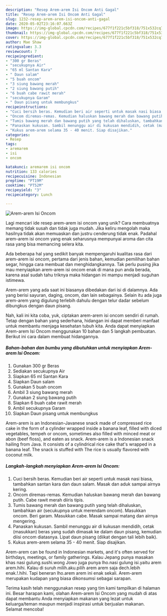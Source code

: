 ```yaml
---
description: "Resep Arem-arem Isi Oncom Anti Gagal"
title: "Resep Arem-arem Isi Oncom Anti Gagal"
slug: 1232-resep-arem-arem-isi-oncom-anti-gagal
date: 2020-05-02T23:16:07.663Z
image: https://img-global.cpcdn.com/recipes/677f1f221c5bf318/751x532cq70/arem-arem-isi-oncom-foto-resep-utama.jpg
thumbnail: https://img-global.cpcdn.com/recipes/677f1f221c5bf318/751x532cq70/arem-arem-isi-oncom-foto-resep-utama.jpg
cover: https://img-global.cpcdn.com/recipes/677f1f221c5bf318/751x532cq70/arem-arem-isi-oncom-foto-resep-utama.jpg
author: Mae Shaw
ratingvalue: 3.3
reviewcount: 7
recipeingredient:
- "300 gr Beras"
- "secukupnya Air"
- "65 ml Santan Kara"
- " Daun salam"
- "5 buah oncom"
- "3 siung bawang merah"
- "2 siung bawang putih"
- "6 buah cabe rawit merah"
- "secukupnya Garam"
- " Daun pisang untuk membungkus"
recipeinstructions:
- "Cuci bersih beras. Kemudian beri air seperti untuk masak nasi biasa, tambahkan santan kara dan daun salam. Masak dan aduk sampai airnya kering."
- "Oncom diremas-remas. Kemudian haluskan bawang merah dan bawang putih. Cabe rawit merah diiris tipis."
- "Tumis bawang merah dan bawang putih yang telah dihaluskan, tambahkan air (secukupnya untuk merendam oncom). Masukkan oncom. Beri garam. Masukkan cabe. Masak sampai matang dan airnya mengering."
- "Panaskan kukusan. Sambil menunggu air di kukusan mendidih, cetak (masukkan) beras yang sudah dimasak ke dalam daun pisang, kemudian diisi oncom diatasnya. Lipat daun pisang (diikat dengan tali lebih baik)."
- "Kukus arem-arem selama 35 - 40 menit. Siap disajikan."
categories:
- Resep
tags:
- aremarem
- isi
- oncom

katakunci: aremarem isi oncom 
nutrition: 133 calories
recipecuisine: Indonesian
preptime: "PT19M"
cooktime: "PT52M"
recipeyield: "3"
recipecategory: Lunch

---
```



![Arem-arem Isi Oncom](https://img-global.cpcdn.com/recipes/677f1f221c5bf318/751x532cq70/arem-arem-isi-oncom-foto-resep-utama.jpg)

Lagi mencari ide resep arem-arem isi oncom yang unik? Cara membuatnya memang tidak susah dan tidak juga mudah. Jika keliru mengolah maka hasilnya tidak akan memuaskan dan justru cenderung tidak enak. Padahal arem-arem isi oncom yang enak seharusnya mempunyai aroma dan cita rasa yang bisa memancing selera kita.

Ada beberapa hal yang sedikit banyak mempengaruhi kualitas rasa dari arem-arem isi oncom, pertama dari jenis bahan, kemudian pemilihan bahan segar, hingga cara membuat dan menghidangkannya. Tak perlu pusing jika mau menyiapkan arem-arem isi oncom enak di mana pun anda berada, karena asal sudah tahu triknya maka hidangan ini mampu menjadi suguhan istimewa.

Arem-arem yang ada saat ini biasanya dibedakan dari isi di dalamnya. Ada yang berisi sayuran, daging, oncom, dan lain sebagainya. Selain itu ada juga arem-arem yang digulung terlebih dahulu dengan telur dadar sebelum dibungkus dengan daun pisang.


Nah, kali ini kita coba, yuk, ciptakan arem-arem isi oncom sendiri di rumah. Tetap dengan bahan yang sederhana, hidangan ini dapat memberi manfaat untuk membantu menjaga kesehatan tubuh kita. Anda dapat menyiapkan Arem-arem Isi Oncom menggunakan 10 bahan dan 5 langkah pembuatan. Berikut ini cara dalam membuat hidangannya.

<!--inarticleads1-->

##### Bahan-bahan dan bumbu yang dibutuhkan untuk menyiapkan Arem-arem Isi Oncom:

1. Gunakan 300 gr Beras
1. Sediakan secukupnya Air
1. Siapkan 65 ml Santan Kara
1. Siapkan  Daun salam
1. Gunakan 5 buah oncom
1. Ambil 3 siung bawang merah
1. Gunakan 2 siung bawang putih
1. Siapkan 6 buah cabe rawit merah
1. Ambil secukupnya Garam
1. Siapkan  Daun pisang untuk membungkus


Arem-arem is an Indonesian-Javanese snack made of compressed rice cake in the form of a cylinder wrapped inside a banana leaf, filled with diced vegetables, tempeh or oncom, sometimes also filled with minced meat or abon (beef floss), and eaten as snack. Arem-arem is a Indonesian snack hailing from Java. It consists of a cylindrical rice cake that&#39;s wrapped in a banana leaf. The snack is stuffed with The rice is usually flavored with coconut milk. 

<!--inarticleads2-->

##### Langkah-langkah menyiapkan Arem-arem Isi Oncom:

1. Cuci bersih beras. Kemudian beri air seperti untuk masak nasi biasa, tambahkan santan kara dan daun salam. Masak dan aduk sampai airnya kering.
1. Oncom diremas-remas. Kemudian haluskan bawang merah dan bawang putih. Cabe rawit merah diiris tipis.
1. Tumis bawang merah dan bawang putih yang telah dihaluskan, tambahkan air (secukupnya untuk merendam oncom). Masukkan oncom. Beri garam. Masukkan cabe. Masak sampai matang dan airnya mengering.
1. Panaskan kukusan. Sambil menunggu air di kukusan mendidih, cetak (masukkan) beras yang sudah dimasak ke dalam daun pisang, kemudian diisi oncom diatasnya. Lipat daun pisang (diikat dengan tali lebih baik).
1. Kukus arem-arem selama 35 - 40 menit. Siap disajikan.


Arem-arem can be found in Indonesian markets, and it&#39;s often served for birthdays, meetings, or family gatherings. Kalau Jepang punya masakan khas nasi gulung.sushi.wong Jowo juga punya lho.nasi gulung isi.yaitu arem arem.hihi. Kalau di suruh milih.aku.pilih arem arem saja dech.lebih enak.!.hihi. Tapi beneran lho.arem arem ini enak sekali. Arem-arem merupakan kudapan yang biasa dikonsumsi sebagai sarapan. 

Terima kasih telah menggunakan resep yang tim kami tampilkan di halaman ini. Besar harapan kami, olahan Arem-arem Isi Oncom yang mudah di atas dapat membantu Anda menyiapkan makanan yang lezat untuk keluarga/teman maupun menjadi inspirasi untuk berjualan makanan. Selamat mencoba!
